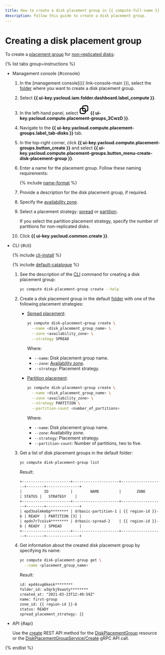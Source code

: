 ```yaml
---
title: How to create a disk placement group in {{ compute-full-name }}
description: Follow this guide to create a disk placement group.
---
```


# Creating a disk placement group


To create a [placement group](../../concepts/disk-placement-group.md) for [non-replicated disks](../../concepts/disk.md#nr-disks):

{% list tabs group=instructions %}

- Management console {#console}

  1. In the [management console]({{ link-console-main }}), select the [folder](../../../resource-manager/concepts/resources-hierarchy.md#folder) where you want to create a disk placement group.
  1. Select **{{ ui-key.yacloud.iam.folder.dashboard.label_compute }}**.
  1. In the left-hand panel, select ![image](../../../_assets/console-icons/copy-transparent.svg) **{{ ui-key.yacloud.compute.placement-groups_3CwzD }}**.
  1. Navigate to the **{{ ui-key.yacloud.compute.placement-groups.label_tab-disks }}** tab.
  1. In the top-right corner, click **{{ ui-key.yacloud.compute.placement-groups.button_create }}** and select **{{ ui-key.yacloud.compute.placement-groups.button_menu-create-disk-placement-group }}**.
  1. Enter a name for the placement group. Follow these naming requirements:

     {% include [name-format](../../../_includes/name-format.md) %}

  1. Provide a description for the disk placement group, if required.
  1. Specify the [availability zone](../../../overview/concepts/geo-scope.md).
  1. Select a placement strategy: [spread](../../concepts/disk-placement-group.md#spread) or [partition](../../concepts/disk-placement-group.md#partition).

     If you select the partition placement strategy, specify the number of partitions for non-replicated disks.
  1. Click **{{ ui-key.yacloud.common.create }}**.

- CLI {#cli}

  {% include [cli-install](../../../_includes/cli-install.md) %}

  {% include [default-catalogue](../../../_includes/default-catalogue.md) %}

  1. See the description of the [CLI](../../../cli/) command for creating a disk placement group:

     ```bash
     yc compute disk-placement-group create --help
     ```

  1. Create a disk placement group in the default [folder](../../../resource-manager/concepts/resources-hierarchy.md#folder) with one of the following placement strategies:
     * [Spread placement](../../concepts/disk-placement-group.md#spread):

       ```bash
       yc compute disk-placement-group create \
         --name <disk_placement_group_name> \
         --zone <availability_zone> \
         --strategy SPREAD
       ```

       Where:
       * `--name`: Disk placement group name.
       * `--zone`: [Availability zone](../../../overview/concepts/geo-scope.md).
       * `--strategy`: Placement strategy.
     * [Partition placement](../../concepts/disk-placement-group.md#partition):

       ```bash
       yc compute disk-placement-group create \
         --name <disk_placement_group_name> \
         --zone <availability_zone> \
         --strategy PARTITION \
         --partition-count <number_of_partitions>
       ```

       Where:
       * `--name`: Disk placement group name.
       * `--zone`: Availability zone.
       * `--strategy`: Placement strategy.
       * `--partition-count`: Number of partitions, two to five.
  1. Get a list of disk placement groups in the default folder:

     ```bash
     yc compute disk-placement-group list
     ```

     Result:

     ```text
     +----------------------+---------------------+-------------------+--------+---------------+
     |          ID          |        NAME         |       ZONE        | STATUS |   STRATEGY    |
     +----------------------+---------------------+-------------------+--------+---------------+
     | epd3oalmkmbp******** | drbasic-partition-1 | {{ region-id }}-b | READY  | PARTITION [3] |
     | epdn7r7co1v4******** | drbasic-spread-2    | {{ region-id }}-b | READY  | SPREAD        |
     +----------------------+---------------------+-------------------+--------+---------------+
     ```

  1. Get information about the created disk placement group by specifying its name:

     ```bash
     yc compute disk-placement-group get \
       --name <placement_group_name>
     ```

     Result:

     ```text
     id: epd4sug6kesk********
     folder_id: w3qrbj9swoty********
     created_at: "2021-03-23T12:49:59Z"
     name: first-group
     zone_id: {{ region-id }}-b
     status: READY
     spread_placement_strategy: {}
     ```


- API {#api}

  Use the [create](../../api-ref/DiskPlacementGroup/create.md) REST API method for the [DiskPlacementGroup](../../api-ref/DiskPlacementGroup/index.md) resource or the [DiskPlacementGroupService/Create](../../api-ref/grpc/DiskPlacementGroup/create.md) gRPC API call.

{% endlist %}